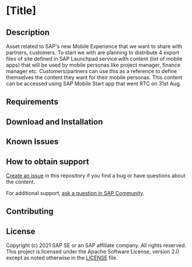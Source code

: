 # [Title]

## Description
Asset related to SAP's new Mobile Experience that we want to share with partners, customers. To start we with are planning to distribute 4 export files of site defined in SAP Launchpad service with content (list of mobile apps) that will be used by mobile personas like project manager, finance manager etc. Customers/partners can use this as a reference to define themselves the content they want for their mobile personas. This content can be accessed using SAP Mobile Start app that went RTC on 31st Aug.
## Requirements

## Download and Installation

## Known Issues

## How to obtain support

[Create an issue](https://github.com/SAP-samples/<repository-name>/issues) in this repository if you find a bug or have questions about the content.
 
For additional support, [ask a question in SAP Community](https://answers.sap.com/questions/ask.html).

## Contributing

## License
Copyright (c) 2021 SAP SE or an SAP affiliate company. All rights reserved. This project is licensed under the Apache Software License, version 2.0 except as noted otherwise in the [LICENSE](LICENSES/Apache-2.0.txt) file.
